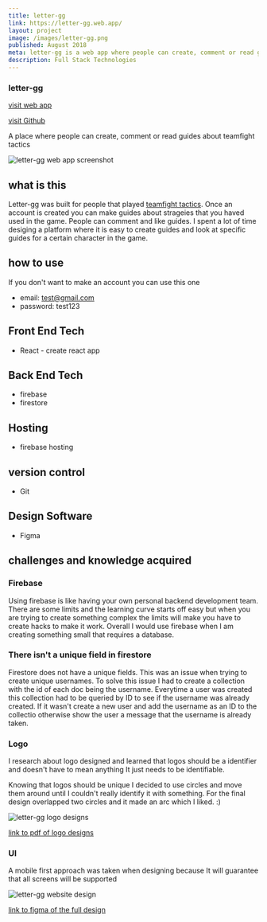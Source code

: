 ```yaml
---
title: letter-gg
link: https://letter-gg.web.app/
layout: project
image: /images/letter-gg.png
published: August 2018
meta: letter-gg is a web app where people can create, comment or read guides about teamfight tactics
description: Full Stack Technologies
---
```


### letter-gg
<p class="project__intro">
 <a href="https://letter-gg.web.app/">visit web app</a>
</p>
<p class="project__intro">
 <a href="https://github.com/colorlessenergy/letter.gg">visit Github</a>
</p>

A place where people can create, comment or read guides about teamfight tactics

<div class="img-container">
 <img class="img-container__img" src="{{ site.baseurl }}/images/letter-gg.png" alt="letter-gg web app screenshot">
</div>


## what is this


Letter-gg was built for people that played <a href="https://na.leagueoflegends.com/en/featured/events/teamfight-tactics">teamfight tactics</a>. Once an account is created you can make guides about strageies that you haved used in the game. People can comment and like guides. I spent a lot of time desiging a platform where it is easy to create guides and look at specific guides for a certain character in the game.


## how to use

If you don't want to make an account you can use this one 

* email: test@gmail.com
* password: test123

## Front End Tech

* React - create react app

## Back End Tech

* firebase
* firestore


## Hosting

* firebase hosting

## version control

* Git

## Design Software

* Figma


## challenges and knowledge acquired


### Firebase

Using firebase is like having your own personal backend development team. There are some limits and the learning curve starts off easy but when you are trying to create something complex the limits will make you have to create hacks to make it work. Overall I would use firebase when I am creating something small that requires a database.

### There isn't a unique field in firestore

Firestore does not have a unique fields. This was an issue when trying to create unique usernames. To solve this issue I had to create a collection with the id of each doc being the username. Everytime a user was created this collection had to be queried by ID to see if the username was already created. If it wasn't create a new user and add the username as an ID to the collectio otherwise show the user a message that the username is already taken.


### Logo

I research about logo designed and learned that logos should be a identifier and doesn't have to mean anything It just needs to be identifiable.

Knowing that logos should be unique I decided to use circles and move them around until I couldn't really identify it with something. For the final design overlapped two circles and it made an arc which I liked. :)

<div class="img-container">
 <img class="img-container__img" src="{{ site.baseurl }}/images/letter-gg-logo.png" alt="letter-gg logo designs">
</div>

<p class="center">
 <a href="{{ site.baseurl }}/pdf/letter-gg-logo.pdf"> link to pdf of logo designs </a>
</p>

### UI

A mobile first approach was taken when designing because It will guarantee that all screens will be supported


<div class="img-container">
 <img class="img-reset" src="{{ site.baseurl }}/images/home-page-design-letter-gg.png" alt="letter-gg website design">
</div>



<p class="center">
 <a href="https://www.figma.com/file/IfDB0HrqsPQOybUpkdkLhme2/Letter.gg?node-id=0%3A1"> link to figma of the full design</a>
</p>